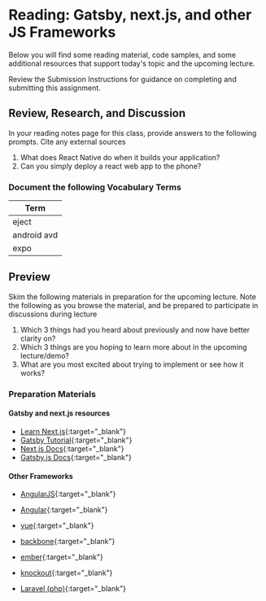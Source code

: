 # Reading: Gatsby, next.js, and other JS Frameworks

Below you will find some reading material, code samples, and some additional resources that support today's topic and the upcoming lecture.

Review the Submission Instructions for guidance on completing and submitting this assignment.

## Review, Research, and Discussion

In your reading notes page for this class, provide answers to the following prompts. Cite any external sources

1. What does React Native do when it builds your application?
1. Can you simply deploy a react web app to the phone?

### Document the following Vocabulary Terms

| Term                            |
| ------------------------------- |
| eject                           |
| android avd                     |
| expo                            |

## Preview

Skim the following materials in preparation for the upcoming lecture. Note the following as you browse the material, and be prepared to participate in discussions during lecture

1. Which 3 things had you heard about previously and now have better clarity on?
1. Which 3 things are you hoping to learn more about in the upcoming lecture/demo?
1. What are you most excited about trying to implement or see how it works?

### Preparation Materials

#### Gatsby and next.js resources

- [Learn Next.js](https://nextjs.org/learn/basics/getting-started){:target="_blank"}
- [Gatsby Tutorial](https://www.gatsbyjs.org/tutorial/){:target="_blank"}
- [Next.js Docs](https://nextjs.org/docs){:target="_blank"}
- [Gatsby.js Docs](https://www.gatsbyjs.org/docs/){:target="_blank"}

#### Other Frameworks

- [AngularJS](https://angularjs.org/){:target="_blank"}
- [Angular](https://angular.io/){:target="_blank"}
- [vue](https://vuejs.org/){:target="_blank"}

- [backbone](http://backbonejs.org/){:target="_blank"}
- [ember](https://www.emberjs.com/){:target="_blank"}
- [knockout](https://knockoutjs.com/){:target="_blank"}
- [Laravel (php)](https://laravel.com/){:target="_blank"}
